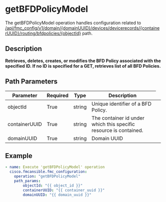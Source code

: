# getBFDPolicyModel

The getBFDPolicyModel operation handles configuration related to [/api/fmc_config/v1/domain/{domainUUID}/devices/devicerecords/{containerUUID}/routing/bfdpolicies/{objectId}](/paths//api/fmc_config/v1/domain/{domain_uuid}/devices/devicerecords/{container_uuid}/routing/bfdpolicies/{object_id}.md) path.&nbsp;
## Description
**Retrieves, deletes, creates, or modifies the BFD Policy associated with the specified ID. If no ID is specified for a GET, retrieves list of all BFD Policies.**

## Path Parameters
| Parameter | Required | Type | Description |
| --------- | -------- | ---- | ----------- |
| objectId | True | string <td colspan=3> Unique identifier of a BFD Policy. |
| containerUUID | True | string <td colspan=3> The container id under which this specific resource is contained. |
| domainUUID | True | string <td colspan=3> Domain UUID |

## Example
```yaml
- name: Execute 'getBFDPolicyModel' operation
  cisco.fmcansible.fmc_configuration:
    operation: "getBFDPolicyModel"
    path_params:
        objectId: "{{ object_id }}"
        containerUUID: "{{ container_uuid }}"
        domainUUID: "{{ domain_uuid }}"

```